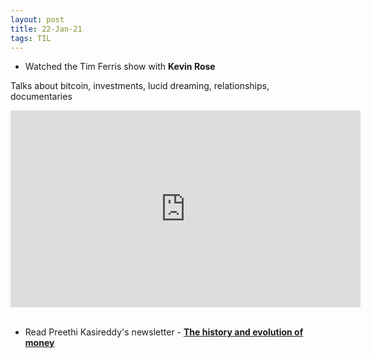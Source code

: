 ```yaml
---
layout: post
title: 22-Jan-21
tags: TIL
---
```


* Watched the Tim Ferris show with **Kevin Rose**

Talks about bitcoin, investments, lucid dreaming, relationships, documentaries
<iframe width="560" height="315" src="https://www.youtube.com/embed/hZC81QSdVIk" frameborder="0" allow="accelerometer; autoplay; clipboard-write; encrypted-media; gyroscope; picture-in-picture" allowfullscreen></iframe>

<br />
<br />

* Read Preethi Kasireddy's newsletter - [**The history and evolution of money**](https://docs.google.com/document/d/18fEEcasE4wOgj7aQIT2SnCAT7sX9HVcgBHsdBTXUcgw/edit)
